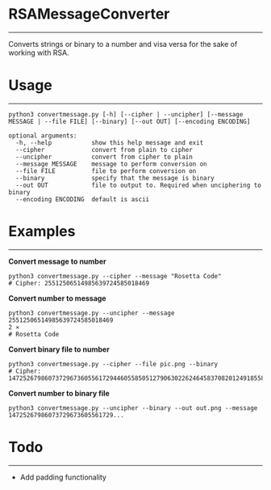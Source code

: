# RSAMessageConverter

----------
Converts strings or binary to a number and visa versa for the sake of working with RSA.

# Usage

----------------
```
python3 convertmessage.py [-h] [--cipher | --uncipher] [--message MESSAGE | --file FILE] [--binary] [--out OUT] [--encoding ENCODING]

optional arguments:
  -h, --help           show this help message and exit
  --cipher             convert from plain to cipher
  --uncipher           convert from cipher to plain
  --message MESSAGE    message to perform conversion on
  --file FILE          file to perform conversion on
  --binary             specify that the message is binary
  --out OUT            file to output to. Required when unciphering to binary
  --encoding ENCODING  default is ascii

```

# Examples

-----------------
**Convert message to number**
```
python3 convertmessage.py --cipher --message "Rosetta Code"
# Cipher: 25512506514985639724585018469

```

**Convert number to message**
```
python3 convertmessage.py --uncipher --message 25512506514985639724585018469                                                                                                                                                                                                                                       2 ⨯
# Rosetta Code
```

**Convert binary file to number**
```
python3 convertmessage.py --cipher --file pic.png --binary 
# Cipher: 14725267986073729673605561729446055850512790630226246458370820124918558223...
```

**Convert number to binary file**
```
python3 convertmessage.py --uncipher --binary --out out.png --message 14725267986073729673605561729...
```

# Todo

----------------------
- Add padding functionality